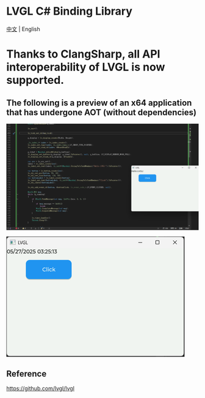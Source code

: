 # LVGL C# Binding Library

[中文](./README.md) | English

# Thanks to ClangSharp, all API interoperability of LVGL is now supported.

## The following is a preview of an x64 application that has undergone AOT (without dependencies)

![1.png](./preview/1.png)

![2.png](./preview/2.png)

## Reference

https://github.com/lvgl/lvgl
